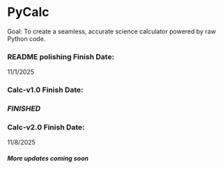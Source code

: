 # PyCalc
Goal: To create a seamless, accurate science calculator powered by raw Python code. 

### README polishing Finish Date:
11/1/2025

### Calc-v1.0 Finish Date:
### *FINISHED*

### Calc-v2.0 Finish Date:
11/8/2025

#### *More updates coming soon*
